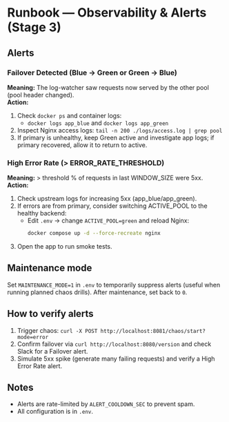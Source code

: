 # Runbook — Observability & Alerts (Stage 3)

## Alerts
### Failover Detected (Blue → Green or Green → Blue)
**Meaning:** The log-watcher saw requests now served by the other pool (pool header changed).  
**Action:**
1. Check `docker ps` and container logs:
   - `docker logs app_blue` and `docker logs app_green`
2. Inspect Nginx access logs: `tail -n 200 ./logs/access.log | grep pool`
3. If primary is unhealthy, keep Green active and investigate app logs; if primary recovered, allow it to return to active.

### High Error Rate (> ERROR_RATE_THRESHOLD)
**Meaning:** > threshold % of requests in last WINDOW_SIZE were 5xx.  
**Action:**
1. Check upstream logs for increasing 5xx (app_blue/app_green).
2. If errors are from primary, consider switching ACTIVE_POOL to the healthy backend:
   - Edit `.env` → change `ACTIVE_POOL=green` and reload Nginx:
     ```bash
     docker compose up -d --force-recreate nginx
     ```
3. Open the app to run smoke tests.

## Maintenance mode
Set `MAINTENANCE_MODE=1` in `.env` to temporarily suppress alerts (useful when running planned chaos drills). After maintenance, set back to `0`.

## How to verify alerts
1. Trigger chaos: `curl -X POST http://localhost:8081/chaos/start?mode=error`
2. Confirm failover via `curl http://localhost:8080/version` and check Slack for a Failover alert.
3. Simulate 5xx spike (generate many failing requests) and verify a High Error Rate alert.

## Notes
- Alerts are rate-limited by `ALERT_COOLDOWN_SEC` to prevent spam.
- All configuration is in `.env`.
